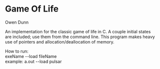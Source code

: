 # Game Of Life
Owen Dunn </br>

An implementation for the classic game of life in C. A couple initial states are included; use them from the command line. This program makes heavy use of pointers and allocation/deallocation of memory. </br>

How to run: </br>
exeName --load fileName </br>
example: a.out --load pulsar
